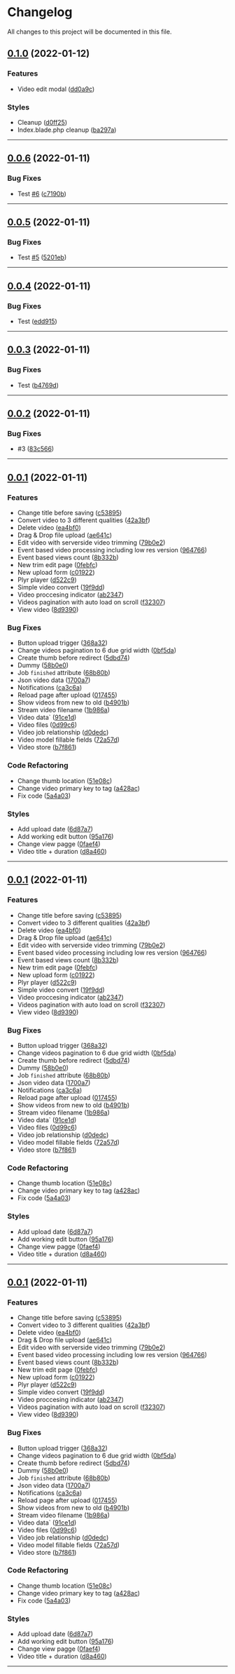 <!--- BEGIN HEADER -->
# Changelog

All changes to this project will be documented in this file.
<!--- END HEADER -->

## [0.1.0](https://github.com/ChrisToxz/FreeStream/compare/v0.0.6...v0.1.0) (2022-01-12)
### Features

* Video edit modal ([dd0a9c](https://github.com/ChrisToxz/FreeStream/commit/dd0a9c1e48e88188cbbae07b272b15653e1ec9e8))

### Styles

* Cleanup ([d0ff25](https://github.com/ChrisToxz/FreeStream/commit/d0ff25669d0e002aab39710db5199886e786bb96))
* Index.blade.php cleanup ([ba297a](https://github.com/ChrisToxz/FreeStream/commit/ba297a8d4bf41b59dec2146a685fb40138a0a70d))


---

## [0.0.6](https://github.com/ChrisToxz/FreeStream/compare/v0.0.5...v0.0.6) (2022-01-11)
### Bug Fixes

* Test [#6](https://github.com/ChrisToxz/FreeStream/issues/6) ([c7190b](https://github.com/ChrisToxz/FreeStream/commit/c7190ba614c21f81e8d2d5d52a078e15490f1c64))


---

## [0.0.5](https://github.com/ChrisToxz/FreeStream/compare/v0.0.4...v0.0.5) (2022-01-11)
### Bug Fixes

* Test [#5](https://github.com/ChrisToxz/FreeStream/issues/5) ([5201eb](https://github.com/ChrisToxz/FreeStream/commit/5201eba020c7a2663a52e518477984eaf9046110))


---

## [0.0.4](https://github.com/ChrisToxz/FreeStream/compare/v0.0.3...v0.0.4) (2022-01-11)
### Bug Fixes

* Test ([edd915](https://github.com/ChrisToxz/FreeStream/commit/edd915d55472f80cb52f1bba4a645d6e52ac130e))


---

## [0.0.3](https://github.com/ChrisToxz/FreeStream/compare/v0.0.2...v0.0.3) (2022-01-11)
### Bug Fixes

* Test ([b4769d](https://github.com/ChrisToxz/FreeStream/commit/b4769d95a1165832cac711d1c88b8da8a8bdd1b9))


---

## [0.0.2](https://github.com/ChrisToxz/FreeStream/compare/v0.0.1...v0.0.2) (2022-01-11)
### Bug Fixes

* #3 ([83c566](https://github.com/ChrisToxz/FreeStream/commit/83c5667befce0e9aefcf38f026f8e9bb6c655859))


---

## [0.0.1](https://github.com/ChrisToxz/FreeStream/compare/96eb676bd1480e9d80af786e187301f374f210c8...v0.0.1) (2022-01-11)
### Features

* Change title before saving ([c53895](https://github.com/ChrisToxz/FreeStream/commit/c53895e85f074ce48f5c81ab948dbb34f58c6cc9))
* Convert video to 3 different qualities ([42a3bf](https://github.com/ChrisToxz/FreeStream/commit/42a3bff159593b68b444c84b4b55178f46011743))
* Delete video ([ea4bf0](https://github.com/ChrisToxz/FreeStream/commit/ea4bf07bb34f18101c9ab6502766b53467cdb172))
* Drag & Drop file upload ([ae641c](https://github.com/ChrisToxz/FreeStream/commit/ae641c9db1d95ba7def821e5fe5131324ac371e9))
* Edit video with serverside video trimming ([79b0e2](https://github.com/ChrisToxz/FreeStream/commit/79b0e2bcaf2c002811dca210b9bccf966eacba5d))
* Event based video processing including low res version ([964766](https://github.com/ChrisToxz/FreeStream/commit/9647665e2ca16a6316d9f760d83104e5aaa379fe))
* Event based views count ([8b332b](https://github.com/ChrisToxz/FreeStream/commit/8b332b82bd7faf0e616aa4c913d48b7115c38feb))
* New trim edit page ([0febfc](https://github.com/ChrisToxz/FreeStream/commit/0febfc22d573b0130dd5150e4f5646581fcfdc4d))
* New upload form ([c01922](https://github.com/ChrisToxz/FreeStream/commit/c019228b7b9ca152d44b40c63c03b821a6b39218))
* Plyr player ([d522c9](https://github.com/ChrisToxz/FreeStream/commit/d522c99625817de2d6337421e329211a759724fe))
* Simple video convert ([19f9dd](https://github.com/ChrisToxz/FreeStream/commit/19f9dd06578a0104a592d7ef17c371901877dbaf))
* Video proccesing indicator ([ab2347](https://github.com/ChrisToxz/FreeStream/commit/ab2347a836e1f1e1d277df23f0eefe1dc7e4b815))
* Videos pagination with auto load on scroll ([f32307](https://github.com/ChrisToxz/FreeStream/commit/f32307625f41dee8458814638d07601f38b0f4ff))
* View video ([8d9390](https://github.com/ChrisToxz/FreeStream/commit/8d9390fe533299ef84d08544056ea59375d0a13e))

### Bug Fixes

* Button upload trigger ([368a32](https://github.com/ChrisToxz/FreeStream/commit/368a32acde41d8352a1df74bf39c369fa912195c))
* Change videos pagination to 6 due grid width ([0bf5da](https://github.com/ChrisToxz/FreeStream/commit/0bf5da45cbf39e66f8099555d8e2ed21a4515e41))
* Create thumb before redirect ([5dbd74](https://github.com/ChrisToxz/FreeStream/commit/5dbd7438d04ec75cdfdc327ea3a987c90bda1cbd))
* Dummy ([58b0e0](https://github.com/ChrisToxz/FreeStream/commit/58b0e017c1f6e2a69820f6780e4a5235b977d5f7))
* Job `finished` attribute ([68b80b](https://github.com/ChrisToxz/FreeStream/commit/68b80bf7cbfaaa77e1cf0008ab3052fba6125f47))
* Json video data ([1700a7](https://github.com/ChrisToxz/FreeStream/commit/1700a72181feadd764a9aee318ab24854ccfc30a))
* Notifications ([ca3c6a](https://github.com/ChrisToxz/FreeStream/commit/ca3c6a02fed5a89003f5ebbc5b054fd434fe0fcf))
* Reload page after upload ([017455](https://github.com/ChrisToxz/FreeStream/commit/01745568a2e74987f924ad8b580665e74a817c7e))
* Show videos from new to old ([b4901b](https://github.com/ChrisToxz/FreeStream/commit/b4901b854824172146cd8ad0456a9f1da239c538))
* Stream video filename ([1b986a](https://github.com/ChrisToxz/FreeStream/commit/1b986af208e30f3a090721d8dfba6f570d0f205f))
* Video data` ([91ce1d](https://github.com/ChrisToxz/FreeStream/commit/91ce1d08568b61c7441d005fb84dc920048cf9aa))
* Video files ([0d99c6](https://github.com/ChrisToxz/FreeStream/commit/0d99c6c7c48887be61ecfa4434df070fa0631c9c))
* Video job relationship ([d0dedc](https://github.com/ChrisToxz/FreeStream/commit/d0dedcef913f65dfbb647e80b0718a7e3362207e))
* Video model fillable fields ([72a57d](https://github.com/ChrisToxz/FreeStream/commit/72a57d8bd268c0c2c008c19541cad0520a2a0b3d))
* Video store ([b7f861](https://github.com/ChrisToxz/FreeStream/commit/b7f861f67b2f42c15709123d7e3b35f4551c8e5b))

### Code Refactoring

* Change thumb location ([51e08c](https://github.com/ChrisToxz/FreeStream/commit/51e08c4cbcd0c4d514918b8f56c623aa3c76e154))
* Change video primary key to tag ([a428ac](https://github.com/ChrisToxz/FreeStream/commit/a428ac4e57c1d1c474ce83b1fb9a37dae8354ca7))
* Fix code ([5a4a03](https://github.com/ChrisToxz/FreeStream/commit/5a4a03b5b2e53969def8141a5e9b2e3b6bb003b4))

### Styles

* Add upload date ([6d87a7](https://github.com/ChrisToxz/FreeStream/commit/6d87a70879a5e1d6d6fa5d6d7d3994ec5485f417))
* Add working edit button ([95a176](https://github.com/ChrisToxz/FreeStream/commit/95a176079ab4fba3102bd039593177f058d249ab))
* Change view pagge ([0faef4](https://github.com/ChrisToxz/FreeStream/commit/0faef42160121b347e85290cc57325b85519ff1e))
* Video title + duration ([d8a460](https://github.com/ChrisToxz/FreeStream/commit/d8a460f82b2d6ee490f64b9ae4402a316ef141f7))


---

## [0.0.1](https://github.com/ChrisToxz/FreeStream/compare/96eb676bd1480e9d80af786e187301f374f210c8...v0.0.1) (2022-01-11)
### Features

* Change title before saving ([c53895](https://github.com/ChrisToxz/FreeStream/commit/c53895e85f074ce48f5c81ab948dbb34f58c6cc9))
* Convert video to 3 different qualities ([42a3bf](https://github.com/ChrisToxz/FreeStream/commit/42a3bff159593b68b444c84b4b55178f46011743))
* Delete video ([ea4bf0](https://github.com/ChrisToxz/FreeStream/commit/ea4bf07bb34f18101c9ab6502766b53467cdb172))
* Drag & Drop file upload ([ae641c](https://github.com/ChrisToxz/FreeStream/commit/ae641c9db1d95ba7def821e5fe5131324ac371e9))
* Edit video with serverside video trimming ([79b0e2](https://github.com/ChrisToxz/FreeStream/commit/79b0e2bcaf2c002811dca210b9bccf966eacba5d))
* Event based video processing including low res version ([964766](https://github.com/ChrisToxz/FreeStream/commit/9647665e2ca16a6316d9f760d83104e5aaa379fe))
* Event based views count ([8b332b](https://github.com/ChrisToxz/FreeStream/commit/8b332b82bd7faf0e616aa4c913d48b7115c38feb))
* New trim edit page ([0febfc](https://github.com/ChrisToxz/FreeStream/commit/0febfc22d573b0130dd5150e4f5646581fcfdc4d))
* New upload form ([c01922](https://github.com/ChrisToxz/FreeStream/commit/c019228b7b9ca152d44b40c63c03b821a6b39218))
* Plyr player ([d522c9](https://github.com/ChrisToxz/FreeStream/commit/d522c99625817de2d6337421e329211a759724fe))
* Simple video convert ([19f9dd](https://github.com/ChrisToxz/FreeStream/commit/19f9dd06578a0104a592d7ef17c371901877dbaf))
* Video proccesing indicator ([ab2347](https://github.com/ChrisToxz/FreeStream/commit/ab2347a836e1f1e1d277df23f0eefe1dc7e4b815))
* Videos pagination with auto load on scroll ([f32307](https://github.com/ChrisToxz/FreeStream/commit/f32307625f41dee8458814638d07601f38b0f4ff))
* View video ([8d9390](https://github.com/ChrisToxz/FreeStream/commit/8d9390fe533299ef84d08544056ea59375d0a13e))

### Bug Fixes

* Button upload trigger ([368a32](https://github.com/ChrisToxz/FreeStream/commit/368a32acde41d8352a1df74bf39c369fa912195c))
* Change videos pagination to 6 due grid width ([0bf5da](https://github.com/ChrisToxz/FreeStream/commit/0bf5da45cbf39e66f8099555d8e2ed21a4515e41))
* Create thumb before redirect ([5dbd74](https://github.com/ChrisToxz/FreeStream/commit/5dbd7438d04ec75cdfdc327ea3a987c90bda1cbd))
* Dummy ([58b0e0](https://github.com/ChrisToxz/FreeStream/commit/58b0e017c1f6e2a69820f6780e4a5235b977d5f7))
* Job `finished` attribute ([68b80b](https://github.com/ChrisToxz/FreeStream/commit/68b80bf7cbfaaa77e1cf0008ab3052fba6125f47))
* Json video data ([1700a7](https://github.com/ChrisToxz/FreeStream/commit/1700a72181feadd764a9aee318ab24854ccfc30a))
* Notifications ([ca3c6a](https://github.com/ChrisToxz/FreeStream/commit/ca3c6a02fed5a89003f5ebbc5b054fd434fe0fcf))
* Reload page after upload ([017455](https://github.com/ChrisToxz/FreeStream/commit/01745568a2e74987f924ad8b580665e74a817c7e))
* Show videos from new to old ([b4901b](https://github.com/ChrisToxz/FreeStream/commit/b4901b854824172146cd8ad0456a9f1da239c538))
* Stream video filename ([1b986a](https://github.com/ChrisToxz/FreeStream/commit/1b986af208e30f3a090721d8dfba6f570d0f205f))
* Video data` ([91ce1d](https://github.com/ChrisToxz/FreeStream/commit/91ce1d08568b61c7441d005fb84dc920048cf9aa))
* Video files ([0d99c6](https://github.com/ChrisToxz/FreeStream/commit/0d99c6c7c48887be61ecfa4434df070fa0631c9c))
* Video job relationship ([d0dedc](https://github.com/ChrisToxz/FreeStream/commit/d0dedcef913f65dfbb647e80b0718a7e3362207e))
* Video model fillable fields ([72a57d](https://github.com/ChrisToxz/FreeStream/commit/72a57d8bd268c0c2c008c19541cad0520a2a0b3d))
* Video store ([b7f861](https://github.com/ChrisToxz/FreeStream/commit/b7f861f67b2f42c15709123d7e3b35f4551c8e5b))

### Code Refactoring

* Change thumb location ([51e08c](https://github.com/ChrisToxz/FreeStream/commit/51e08c4cbcd0c4d514918b8f56c623aa3c76e154))
* Change video primary key to tag ([a428ac](https://github.com/ChrisToxz/FreeStream/commit/a428ac4e57c1d1c474ce83b1fb9a37dae8354ca7))
* Fix code ([5a4a03](https://github.com/ChrisToxz/FreeStream/commit/5a4a03b5b2e53969def8141a5e9b2e3b6bb003b4))

### Styles

* Add upload date ([6d87a7](https://github.com/ChrisToxz/FreeStream/commit/6d87a70879a5e1d6d6fa5d6d7d3994ec5485f417))
* Add working edit button ([95a176](https://github.com/ChrisToxz/FreeStream/commit/95a176079ab4fba3102bd039593177f058d249ab))
* Change view pagge ([0faef4](https://github.com/ChrisToxz/FreeStream/commit/0faef42160121b347e85290cc57325b85519ff1e))
* Video title + duration ([d8a460](https://github.com/ChrisToxz/FreeStream/commit/d8a460f82b2d6ee490f64b9ae4402a316ef141f7))


---

## [0.0.1](https://github.com/ChrisToxz/FreeStream/compare/96eb676bd1480e9d80af786e187301f374f210c8...v0.0.1) (2022-01-11)
### Features

* Change title before saving ([c53895](https://github.com/ChrisToxz/FreeStream/commit/c53895e85f074ce48f5c81ab948dbb34f58c6cc9))
* Convert video to 3 different qualities ([42a3bf](https://github.com/ChrisToxz/FreeStream/commit/42a3bff159593b68b444c84b4b55178f46011743))
* Delete video ([ea4bf0](https://github.com/ChrisToxz/FreeStream/commit/ea4bf07bb34f18101c9ab6502766b53467cdb172))
* Drag & Drop file upload ([ae641c](https://github.com/ChrisToxz/FreeStream/commit/ae641c9db1d95ba7def821e5fe5131324ac371e9))
* Edit video with serverside video trimming ([79b0e2](https://github.com/ChrisToxz/FreeStream/commit/79b0e2bcaf2c002811dca210b9bccf966eacba5d))
* Event based video processing including low res version ([964766](https://github.com/ChrisToxz/FreeStream/commit/9647665e2ca16a6316d9f760d83104e5aaa379fe))
* Event based views count ([8b332b](https://github.com/ChrisToxz/FreeStream/commit/8b332b82bd7faf0e616aa4c913d48b7115c38feb))
* New trim edit page ([0febfc](https://github.com/ChrisToxz/FreeStream/commit/0febfc22d573b0130dd5150e4f5646581fcfdc4d))
* New upload form ([c01922](https://github.com/ChrisToxz/FreeStream/commit/c019228b7b9ca152d44b40c63c03b821a6b39218))
* Plyr player ([d522c9](https://github.com/ChrisToxz/FreeStream/commit/d522c99625817de2d6337421e329211a759724fe))
* Simple video convert ([19f9dd](https://github.com/ChrisToxz/FreeStream/commit/19f9dd06578a0104a592d7ef17c371901877dbaf))
* Video proccesing indicator ([ab2347](https://github.com/ChrisToxz/FreeStream/commit/ab2347a836e1f1e1d277df23f0eefe1dc7e4b815))
* Videos pagination with auto load on scroll ([f32307](https://github.com/ChrisToxz/FreeStream/commit/f32307625f41dee8458814638d07601f38b0f4ff))
* View video ([8d9390](https://github.com/ChrisToxz/FreeStream/commit/8d9390fe533299ef84d08544056ea59375d0a13e))

### Bug Fixes

* Button upload trigger ([368a32](https://github.com/ChrisToxz/FreeStream/commit/368a32acde41d8352a1df74bf39c369fa912195c))
* Change videos pagination to 6 due grid width ([0bf5da](https://github.com/ChrisToxz/FreeStream/commit/0bf5da45cbf39e66f8099555d8e2ed21a4515e41))
* Create thumb before redirect ([5dbd74](https://github.com/ChrisToxz/FreeStream/commit/5dbd7438d04ec75cdfdc327ea3a987c90bda1cbd))
* Dummy ([58b0e0](https://github.com/ChrisToxz/FreeStream/commit/58b0e017c1f6e2a69820f6780e4a5235b977d5f7))
* Job `finished` attribute ([68b80b](https://github.com/ChrisToxz/FreeStream/commit/68b80bf7cbfaaa77e1cf0008ab3052fba6125f47))
* Json video data ([1700a7](https://github.com/ChrisToxz/FreeStream/commit/1700a72181feadd764a9aee318ab24854ccfc30a))
* Notifications ([ca3c6a](https://github.com/ChrisToxz/FreeStream/commit/ca3c6a02fed5a89003f5ebbc5b054fd434fe0fcf))
* Reload page after upload ([017455](https://github.com/ChrisToxz/FreeStream/commit/01745568a2e74987f924ad8b580665e74a817c7e))
* Show videos from new to old ([b4901b](https://github.com/ChrisToxz/FreeStream/commit/b4901b854824172146cd8ad0456a9f1da239c538))
* Stream video filename ([1b986a](https://github.com/ChrisToxz/FreeStream/commit/1b986af208e30f3a090721d8dfba6f570d0f205f))
* Video data` ([91ce1d](https://github.com/ChrisToxz/FreeStream/commit/91ce1d08568b61c7441d005fb84dc920048cf9aa))
* Video files ([0d99c6](https://github.com/ChrisToxz/FreeStream/commit/0d99c6c7c48887be61ecfa4434df070fa0631c9c))
* Video job relationship ([d0dedc](https://github.com/ChrisToxz/FreeStream/commit/d0dedcef913f65dfbb647e80b0718a7e3362207e))
* Video model fillable fields ([72a57d](https://github.com/ChrisToxz/FreeStream/commit/72a57d8bd268c0c2c008c19541cad0520a2a0b3d))
* Video store ([b7f861](https://github.com/ChrisToxz/FreeStream/commit/b7f861f67b2f42c15709123d7e3b35f4551c8e5b))

### Code Refactoring

* Change thumb location ([51e08c](https://github.com/ChrisToxz/FreeStream/commit/51e08c4cbcd0c4d514918b8f56c623aa3c76e154))
* Change video primary key to tag ([a428ac](https://github.com/ChrisToxz/FreeStream/commit/a428ac4e57c1d1c474ce83b1fb9a37dae8354ca7))
* Fix code ([5a4a03](https://github.com/ChrisToxz/FreeStream/commit/5a4a03b5b2e53969def8141a5e9b2e3b6bb003b4))

### Styles

* Add upload date ([6d87a7](https://github.com/ChrisToxz/FreeStream/commit/6d87a70879a5e1d6d6fa5d6d7d3994ec5485f417))
* Add working edit button ([95a176](https://github.com/ChrisToxz/FreeStream/commit/95a176079ab4fba3102bd039593177f058d249ab))
* Change view pagge ([0faef4](https://github.com/ChrisToxz/FreeStream/commit/0faef42160121b347e85290cc57325b85519ff1e))
* Video title + duration ([d8a460](https://github.com/ChrisToxz/FreeStream/commit/d8a460f82b2d6ee490f64b9ae4402a316ef141f7))


---

